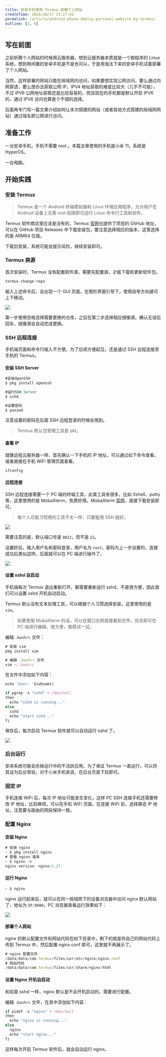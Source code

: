 ```yaml
---
title: 安卓手机使用 Termux 部署个人网站
createTime: 2024/10/17 23:27:42
permalink: /article/android-phone-deploy-personal-website-by-termux/
outline: [2, 6]
---
```

## 写在前面
之前折腾个人网站的时候用云服务器，想到云服务器本质就是一个跑程序的 Linux 系统，想到用闲置的安卓手机是不是也可以，于是用淘汰下来的安卓手机试着部署了个人网站。

当然，这样部署的网站只能在局域网内访问，如果要想实现公网访问，要么通过内网穿透，要么想办法获取公网 IP。IPV4 地址获取的难度比较大（几乎不可能），不过 IPV6 公网地址获取还是比较容易的，而且现在的手机都是默认开启 IPV6 的，通过 IPV6 访问也算是个不错的选择。

后面再专门写一篇文章介绍如何让本次搭建的网站（或者其他方式搭建的局域网网站）通过域名即公网进行访问。

## 准备工作
一台安卓手机，手机不需要 root 。本篇文章使用的手机是小米 11，系统是 HyperOS。

一台电脑。

## 开始实践
### 安装 Termux
> Termux 是一个 Android 终端模拟器和 Linux 环境应用程序，允许用户在 Android 设备上无需 root 权限即可运行 Linux 命令行工具和软件。
>

Termux 软件商店里应该是没有的，Termux [官网](https://termux.dev/cn/)也提供了项目的 GitHub 地址，可以在 GitHub 项目 Releases 中下载安装包，要注意选择相应的版本，这里选择的是 ARM64 位版。

下载后安装，系统可能会提示风险，继续安装即可。

### Termux 换源
首次安装时，Termux 没有配置软件源，需要先配置源，才能下载和更新软件包。

```javascript
termux-change-repo
```

输入上述命令后，会出现一个 GUI 页面，在图形界面引导下，使用自带方向键可上下移动。

![](../.vuepress/public/images/4d9c79dd588dcda7834e96c9611e7fb6.png)

第一步使用空格选择需要更换的仓库，之后在第二步选择相应镜像源。确认无误后回车，镜像源会自动完成更换。

### SSH 远程连接
手机端页面和命令行输入不方便，为了后续方便起见，还是通过 SSH 远程连接至手机的 Termux。

#### 安装 SSH Server
```javascript
#安装OpenSSH
$ pkg install openssh

#运行SSH Server
$ sshd

#设置密码
$ passwd 
```

注意设置的密码在后面 SSH 远程登录的时候会用到。

> Termux 默认包管理工具是 pkt。
>

#### 查看 IP
就像远程云服务器一样，首先确认一下手机的 IP 地址，可以通过如下命令查看，或者直接在手机 WiFi 管理页面查看。

```javascript
ifconfig
```

#### 远程连接
SSH 远程连接需要一个 PC 端的终端工具，此类工具有很多，比如 Xshell、putty 等，这里使用的是 MobaXterm，免费好用。MobaXterm [官网](https://mobaxterm.mobatek.net/)，直接下载安装即可。

> 每个人可能习惯用的工具不太一样，只要能用 SSH 就好。
>

![](../.vuepress/public/images/f1052556196dd53e1328a3452ba82dc1.png)

需要注意的是，默认端口号是 `8022`，而不是 `22`。

设置好后，输入用户名和密码登录，用户名为 `root`，密码为上一步设置的，连接成功后类似这样。后面就可以在 PC 端进行操作了。

![](../.vuepress/public/images/9989cf1e218f969ffe8cb493acc68a4c.png)

#### 设置 sshd 自启动
手机端每次 Termux 退出重新打开，都需要重新运行 sshd，不是很方便，因此我们可以设置 sshd 开机自动启动。

Termux 默认没有文本处理工具，可以根据个人习惯选择安装，这里使用的是 `vim`。

> 如果使用 MobaXterm 的话，可以在窗口右侧直接看到文件，双击即可在 PC 端进行编辑，很方便，推荐试一试。
>

编辑 `.bashrc` 文件：

```javascript
# 安装 vim
pkg install vim

# 编辑 .bashrc 文件
vim ~/.bashrc
```

在文件中添加如下内容：

```javascript
echo 'User: '$(whoami)

if pgrep -x "sshd" > /dev/null
then
  echo "sshd is running..."
else
  sshd
  echo "start sshd..."
fi
```

保存后，每次启动 Termux 软件就可以自动运行 sshd 了。

![](../.vuepress/public/images/1d1e0f9b41bef80c5e8ab5a617fad2ef.png)

### 后台运行
安卓系统可能会杀掉运行中的不活跃应用，为了保证 Termux 一直运行，可以将其设为后台常驻。对于小米手机来说，在后台页面下拉即可。

### 固定 IP
手机连接 WiFi 后，每次 IP 地址可能发生变化，这样 PC SSH 连接手机还需要修改 IP 地址，比较麻烦。可以在手机 WiFi 页面，在连接 WiFi 前，选择静态 IP 地址，注意要与路由的网段保持一致。

### 配置 Nginx
#### 安装 Nginx
```javascript
# 安装 nginx
~ $ pkg install nginx
# 查看 nginx 版本
~ $ nginx -v
nginx version: nginx/1.27.
```

#### 运行 Nginx
```javascript
~ $ nginx
```

nginx 运行起来后，就可以在同一局域网下的设备浏览器中访问 nginx 默认网站了，地址为 `IP:8080`，PC 浏览器查看运行效果如下：

![](../.vuepress/public/images/b6b0ef6e4563a10d7ec74f50db724e2c.png)

#### 部署个人网站
nginx 的默认配置文件和网站代码在如下目录中，剩下的就是将自己的网站代码上传到 Termux 中，然后配置 nginx.conf 即可，这里就不再展示了。

```javascript
# nginx 配置文件
/data/data/com.termux/files/usr/etc/nginx/nginx.conf
# 网站代码
/data/data/com.termux/files/usr/share/nginx/html
```

#### 设置 Nginx 开机自启动
和前面 sshd 一样，nginx 默认是不会开机启动的，需要进行配置。

编辑 `.bashrc` 文件，在其中添加如下内容：

```javascript
if pidof -x "nginx" > /dev/null
then
  echo "nginx is running..."
else
  nginx
  echo "start nginx..."
fi
```

这样每次开启 Termux 软件后，就会自动运行 nginx。

